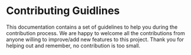 # Contributing Guidlines
This documentation contains a set of guidelines to help you during the contribution process. We are happy to welcome all the contributions from anyone willing to improve/add new features to this project. Thank you for helping out and remember, no contribution is too small.
